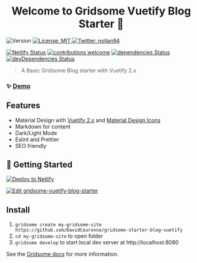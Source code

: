 <h1 align="center">Welcome to Gridsome Vuetify Blog Starter 👋</h1>
<p>
  <img alt="Version" src="https://img.shields.io/badge/version-0.1.3-blue.svg?cacheSeconds=2592000" />
  
  <a href="#" target="_blank">
    <img alt="License: MIT" src="https://img.shields.io/badge/License-MIT-yellow.svg" />
  </a>
  <a href="https://twitter.com/nollan94" target="_blank">
    <img alt="Twitter: nollan94" src="https://img.shields.io/twitter/follow/nollan94.svg?style=social" />
  </a>
</p>

[![Netlify Status](https://api.netlify.com/api/v1/badges/50efe2bc-15f4-491f-9146-3e17d4955355/deploy-status)](https://app.netlify.com/sites/objective-hugle-1a8641/deploys)
[![contributions welcome](https://img.shields.io/badge/contributions-welcome-brightgreen.svg?style=flat)](https://github.com/DavidCouronne/gridsome-starter-blog-vuetify/issues)
[![dependencies Status](https://david-dm.org/DavidCouronne/gridsome-starter-blog-vuetify/status.svg)](https://david-dm.org/DavidCouronne/gridsome-starter-blog-vuetify)
[![devDependencies Status](https://david-dm.org/dwyl/esta/dev-status.svg)](https://david-dm.org/DavidCouronne/gridsome-starter-blog-vuetify?type=dev)



 > A Basic Gridsome Blog starter with Vuetify 2.x

 
### ✨ [Demo](https://gridsome-vuetify-blog-starter.netlify.com/)

## Features

+ Material Design with [Vuetify 2.x](https://vuetifyjs.com/en/) and [Material Design Icons](https://material.io/resources/icons/?style=baseline)
+ Markdown for content
+ Dark/Light Mode
+ Eslint and Prettier
+ SEO friendly

## 🚀 Getting Started



[![Deploy to Netlify](https://www.netlify.com/img/deploy/button.svg)](https://app.netlify.com/start/deploy?repository=https://github.com/DavidCouronne/gridsome-starter-blog-vuetify)

[![Edit gridsome-vuetify-blog-starter](https://codesandbox.io/static/img/play-codesandbox.svg)](https://codesandbox.io/s/github/DavidCouronne/gridsome-starter-blog-vuetify)

## Install

1. `gridsome create my-gridsome-site https://github.com/DavidCouronne/gridsome-starter-blog-vuetify`
2. `cd my-gridsome-site` to open folder
3. `gridsome develop` to start local dev server at http://localhost:8080

See the [Gridsome docs](https://gridsome.org/) for more information.
